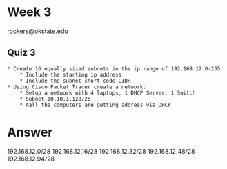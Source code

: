 # Week 3

rockers@okstate.edu

## Quiz 3

	* Create 16 equally sized subnets in the ip range of 192.168.12.0-255 		
		* Include the starting ip address
		* Include the subnet short code CIDR
	* Using Cisco Packet Tracer create a network:
		* Setup a network with 4 laptops, 1 DHCP Server, 1 Switch
		* Subnet 10.10.1.128/25
		* Aall the computers are getting address via DHCP
		

		
		
		
		
		
		
# Answer

192.168.12.0/28
192.168.12.16/28
192.168.12.32/28
192.168.12.48/28
192.168.12.94/28

